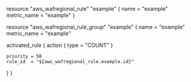 resource "aws_wafregional_rule" "example" {
  name        = "example"
  metric_name = "example"
}

resource "aws_wafregional_rule_group" "example" {
  name        = "example"
  metric_name = "example"

  activated_rule {
    action {
      type = "COUNT"
    }

    priority = 50
    rule_id  = "${aws_wafregional_rule.example.id}"
  }
}
